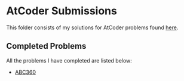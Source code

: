 # AtCoder Submissions

This folder consists of my solutions for AtCoder problems found [here](https://kenkoooo.com/atcoder/#/table/).

## Completed Problems

All the problems I have completed are listed below:
- [ABC360](https://atcoder.jp/contests/abc360)
